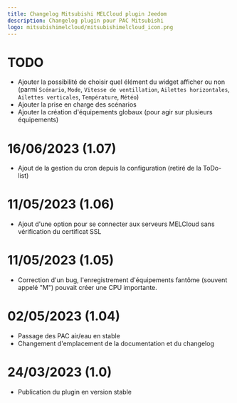 ```yaml
---
title: Changelog Mitsubishi MELCloud plugin Jeedom
description: Changelog plugin pour PAC Mitsubishi
logo: mitsubishimelcloud/mitsubishimelcloud_icon.png
---
```


# TODO
 - Ajouter la possibilité de choisir quel élément du widget afficher ou non (parmi `Scénario`, `Mode`, `Vitesse de ventillation`, `Ailettes horizontales`, `Ailettes verticales`, `Température`, `Météo`)
 - Ajouter la prise en charge des scénarios
 - Ajouter la création d'équipements globaux (pour agir sur plusieurs équipements)

# 16/06/2023 (1.07)
 - Ajout de la gestion du cron depuis la configuration (retiré de la ToDo-list)

# 11/05/2023 (1.06)
 - Ajout d'une option pour se connecter aux serveurs MELCloud sans vérification du certificat SSL

# 11/05/2023 (1.05)
 - Correction d'un bug, l'enregistrement d'équipements fantôme (souvent appelé "M") pouvait créer une CPU importante.

# 02/05/2023 (1.04)
 - Passage des PAC air/eau en stable
 - Changement d'emplacement de la documentation et du changelog

# 24/03/2023 (1.0)
 - Publication du plugin en version stable